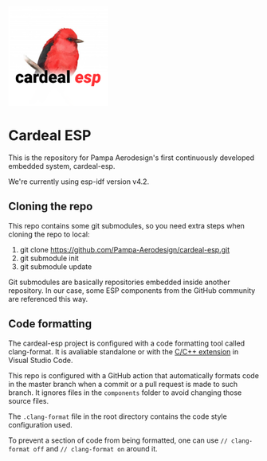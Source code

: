 <img src="img/logo.png?raw=true" width="200" />

# Cardeal ESP

This is the repository for Pampa Aerodesign's first continuously developed embedded system, cardeal-esp.

We're currently using esp-idf version v4.2.

## Cloning the repo

This repo contains some git submodules, so you need extra steps when cloning the repo to local:

1. git clone https://github.com/Pampa-Aerodesign/cardeal-esp.git
2. git submodule init
3. git submodule update

Git submodules are basically repositories embedded inside another repository. In our case, some ESP components from the GitHub community are referenced this way.

## Code formatting

The cardeal-esp project is configured with a code formatting tool called clang-format. It is avaliable standalone or with the [C/C++ extension](https://marketplace.visualstudio.com/items?itemName=ms-vscode.cpptools) in Visual Studio Code.

This repo is configured with a GitHub action that automatically formats code in the master branch when a commit or a pull request is made to such branch. It ignores files in the `components` folder to avoid changing those source files.

The `.clang-format` file in the root directory contains the code style configuration used.

To prevent a section of code from being formatted, one can use `// clang-format off` and `// clang-format on` around it.
